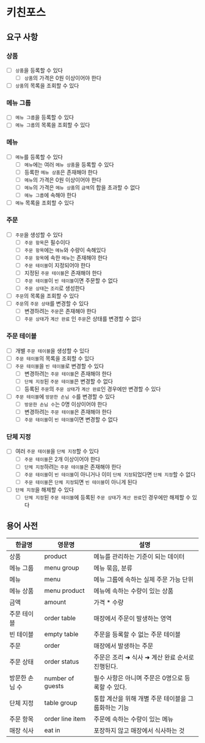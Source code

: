 # 키친포스

## 요구 사항

### 상품
-[ ] `상품`을 등록할 수 있다
  -[ ] `상품`의 가격은 0원 이상이어야 한다
-[ ] `상품`의 목록을 조회할 수 있다

### 메뉴 그룹
-[ ] `메뉴 그룹`을 등록할 수 있다
-[ ] `메뉴 그룹`의 목록을 조회할 수 있다

### 메뉴
-[ ] `메뉴`를 등록할 수 있다
  -[ ] `메뉴`에는 여러 `메뉴 상품`을 등록할 수 있다
  -[ ] 등록한 `메뉴 상품`은 존재해야 한다
  -[ ] `메뉴`의 가격은 0원 이상이어야 한다
  -[ ] `메뉴`의 가격은 `메뉴 상품`의 `금액`의 합을 초과할 수 없다
  -[ ] `메뉴 그룹`에 속해야 한다
-[ ] `메뉴` 목록을 조회할 수 있다

### 주문
-[ ] `주문`을 생성할 수 있다
  -[ ] `주문 항목`은 필수이다
  -[ ] `주문 항목`에는 `메뉴`와 수량이 속해있다
  -[ ] `주문 항목`에 속한 `메뉴`는 존재해야 한다
  -[ ] `주문 테이블`이 지정되어야 한다
  -[ ] 지정된 `주문 테이블`은 존재해야 한다
  -[ ] `주문 테이블`이 `빈 테이블`이면 주문할 수 없다
  -[ ] `주문 상태`는 `조리`로 생성한다
-[ ] `주문`의 목록을 조회할 수 있다
-[ ] `주문`의 `주문 상태`를 변경할 수 있다
  -[ ] 변경하려는 `주문`은 존재해야 한다
  -[ ] `주문 상태`가 `계산 완료` 인 `주문`은 상태를 변경할 수 없다

### 주문 테이블
-[ ] 개별 `주문 테이블`을 생성할 수 있다
-[ ] `주문 테이블`의 목록을 조회할 수 있다
-[ ] `주문 테이블`을 `빈 테이블`로 변경할 수 있다
  -[ ] 변경하려는 `주문 테이블`은 존재해야 한다
  -[ ] `단체 지정`된 `주문 테이블`은 변경할 수 없다
  -[ ] 등록된 `주문`의 `주문 상태`가 `계산 완료`인 경우에만 변경할 수 있다
-[ ] `주문 테이블`에 `방문한 손님 수`를 변경할 수 있다
  -[ ] `방문한 손님 수`는 0명 이상이어야 한다
  -[ ] 변경하려는 `주문 테이블`은 존재해야 한다
  -[ ] `주문 테이블`이 `빈 테이블`이면 변경할 수 없다

### 단체 지정
-[ ] 여러 `주문 테이블`을 `단체 지정`할 수 있다
  -[ ] `주문 테이블`은 2개 이상이어야 한다
  -[ ] `단체 지정`하려는 `주문 테이블`은 존재해야 한다
  -[ ] `주문 테이블`이 `빈 테이블`이 아니거나 이미 `단체 지정`되었다면 `단체 지정`할 수 없다
  -[ ] `주문 테이블`은 `단체 지정`되면 `빈 테이블`이 아니게 된다
-[ ] `단체 지정`을 해제할 수 있다
  -[ ] `단체 지정`된 `주문 테이블`에 등록된 `주문 상태`가 `계산 완료`인 경우에만 해제할 수 있다

## 용어 사전

| 한글명 | 영문명 | 설명 |
| --- | --- | --- |
| 상품 | product | 메뉴를 관리하는 기준이 되는 데이터 |
| 메뉴 그룹 | menu group | 메뉴 묶음, 분류 |
| 메뉴 | menu | 메뉴 그룹에 속하는 실제 주문 가능 단위 |
| 메뉴 상품 | menu product | 메뉴에 속하는 수량이 있는 상품 |
| 금액 | amount | 가격 * 수량 |
| 주문 테이블 | order table | 매장에서 주문이 발생하는 영역 |
| 빈 테이블 | empty table | 주문을 등록할 수 없는 주문 테이블 |
| 주문 | order | 매장에서 발생하는 주문 |
| 주문 상태 | order status | 주문은 조리 ➜ 식사 ➜ 계산 완료 순서로 진행된다. |
| 방문한 손님 수 | number of guests | 필수 사항은 아니며 주문은 0명으로 등록할 수 있다. |
| 단체 지정 | table group | 통합 계산을 위해 개별 주문 테이블을 그룹화하는 기능 |
| 주문 항목 | order line item | 주문에 속하는 수량이 있는 메뉴 |
| 매장 식사 | eat in | 포장하지 않고 매장에서 식사하는 것 |
